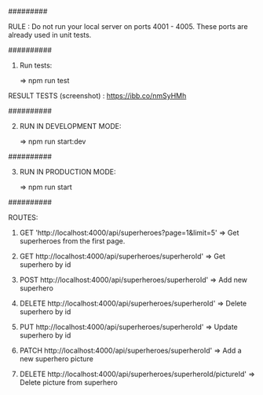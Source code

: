 #########

RULE : Do not run your local server on ports 4001 - 4005. These ports are already used in unit tests.

##########

1. Run tests:

    => npm run test

RESULT TESTS (screenshot) : https://ibb.co/nmSyHMh

##########

2. RUN IN DEVELOPMENT MODE:

    => npm run start:dev

##########

3. RUN IN PRODUCTION MODE: 

    => npm run start

##########

ROUTES:

1. GET 'http://localhost:4000/api/superheroes?page=1&limit=5' =>  Get superheroes from the first page.

2. GET http://localhost:4000/api/superheroes/superheroId' => Get superhero by id

3. POST http://localhost:4000/api/superheroes/superheroId' => Add new superhero

4. DELETE http://localhost:4000/api/superheroes/superheroId' => Delete superhero by id

5. PUT http://localhost:4000/api/superheroes/superheroId' => Update superhero by id

6. PATCH http://localhost:4000/api/superheroes/superheroId' => Add a new superhero picture

7. DELETE http://localhost:4000/api/superheroes/superheroId/pictureId' => Delete picture from superhero



